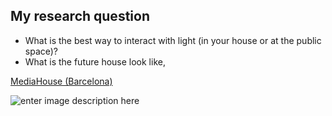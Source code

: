 <!DOCTYPE html>
<html>

<head>
  <meta charset="utf-8">
  <meta name="viewport" content="width=device-width, initial-scale=1.0">
  <title>Project_research</title>
  <link rel="stylesheet" href="https://stackedit.io/style.css" />
</head>

<body class="stackedit">
  <div class="stackedit__html"><h2 id="my-research-question">My research question</h2>
<ul>
<li>What is the best way to interact with light (in your house or at the public space)?</li>
<li>What is the future house look like,</li>
</ul>
<p><a href="https://iaac.net/research-projects/internet-of-things/media-house/">MediaHouse (Barcelona)</a></p>
<p><img src="https://lh3.googleusercontent.com/zd5uNH3jUQhQDR9j54Hba0I0bmF12BDAAw7ib6XqEprAC8WgVl871FabiaTY72DrqbmeMbgkbZN46g" alt="enter image description here"></p>
</div>
</body>

</html>
